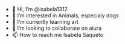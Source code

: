 - 👋 Hi, I’m @isabela1312
- 👀 I’m interested in Animals, especialy dogs
- 🌱 I’m currently learning art
- 💞️ I’m looking to collaborate on alura
- 📫 How to reach me Isabela Saqueto

<!---
isabela1312/isabela1312 is a ✨ special ✨ repository because its `README.md` (this file) appears on your GitHub profile.
You can click the Preview link to take a look at your changes.
--->
